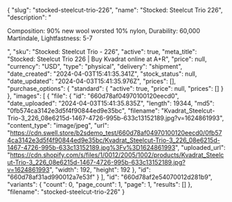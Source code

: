 {
  "slug": "stocked-steelcut-trio-226",
  "name": "Stocked: Steelcut Trio 226",
  "description": "<p>Composition: 90% new wool worsted 10% nylon, Durability: 60,000 Martindale, Lightfastness: 5-7</p>",
  "sku": "Stocked: Steelcut Trio - 226",
  "active": true,
  "meta_title": "Stocked: Steelcut Trio 226 | Buy Kvadrat online at A+R",
  "price": null,
  "currency": "USD",
  "type": "physical",
  "delivery": "shipment",
  "date_created": "2024-04-03T15:41:35.341Z",
  "stock_status": null,
  "date_updated": "2024-04-03T15:41:35.976Z",
  "prices": [],
  "purchase_options": {
    "standard": {
      "active": true,
      "price": null,
      "prices": []
    }
  },
  "images": [
    {
      "file": {
        "id": "660d78af04970100120eecd0",
        "date_uploaded": "2024-04-03T15:41:35.835Z",
        "length": 19344,
        "md5": "0fb574ca3142e3d5f4f90844ed9e35bc",
        "filename": "Kvadrat_Steelcut-Trio-3_226_08e6215d-1467-4726-995b-633c13152189.jpg?v=1624861993",
        "content_type": "image/jpeg",
        "url": "https://cdn.swell.store/b2sdemo_test/660d78af04970100120eecd0/0fb574ca3142e3d5f4f90844ed9e35bc/Kvadrat_Steelcut-Trio-3_226_08e6215d-1467-4726-995b-633c13152189.jpg%3Fv%3D1624861993",
        "uploaded_url": "https://cdn.shopify.com/s/files/1/0012/2005/1002/products/Kvadrat_Steelcut-Trio-3_226_08e6215d-1467-4726-995b-633c13152189.jpg?v=1624861993",
        "width": 192,
        "height": 192
      },
      "id": "660d78af31ad990012a7e53f"
    }
  ],
  "id": "660d78af2e54070012d281b9",
  "variants": {
    "count": 0,
    "page_count": 1,
    "page": 1,
    "results": []
  },
  "filename": "stocked-steelcut-trio-226"
}